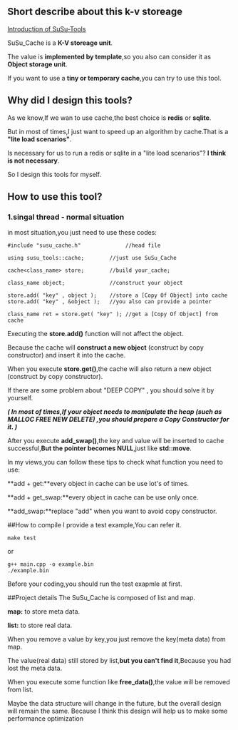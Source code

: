 ## Short describe about this k-v storeage

[Introduction of SuSu-Tools](../README.md)

SuSu_Cache is a **K-V storeage unit**.

The value is **implemented by template**,so you also can consider it as **Object storage unit**.

If you want to use a **tiny or temporary cache**,you can try to use this tool.

## Why did I design this tools?

As we know,If we wan to use cache,the best choice is **redis** or **sqlite**.

But in most of times,I just want to speed up an algorithm by cache.That is a **"lite load scenarios"**.

Is necessary for us to run a redis or sqlite in a "lite load scenarios"? **I think is not necessary**.

So I design this tools for myself.

## How to use this tool?

### 1.singal thread - normal situation

in most situation,you just need to use these codes:
```cplusplus
#include "susu_cache.h"              //head file
    
using susu_tools::cache;        //just use SuSu_Cache
    
cache<class_name> store;        //build your_cache;
    
class_name object;              //construct your object
    
store.add( "key" , object );    //store a [Copy Of Object] into cache
store.add( "key" , &object );   //you also can provide a pointer

class_name ret = store.get( "key" ); //get a [Copy Of Object] from cache

```

Executing the **store.add()** function will not affect the object.

Because the cache will **construct a new object** (construct by copy constructor) and insert it into the cache. 

When you execute **store.get()**,the cache will also return a new object (construct by copy constructor).

If there are some problem about "DEEP COPY" , you should solve it by yourself.

***( In most of times,If your object needs to manipulate the heap (such as MALLOC FREE NEW DELETE) ,you should prepare a Copy Constructor for it. )***


After you execute **add_swap()**,the key and value will be inserted to cache successful,**But the pointer becomes NULL**,just like **std::move**.

In my views,you can follow these tips to check what function you need to use:

**add + get:**every object in cache can be use lot's of times.

**add + get_swap:**every object in cache can be use only once.

**add_swap:**replace "add" when you want to avoid copy constructor.

##How to compile
I provide a test example,You can refer it.
```
make test
```
or
```
g++ main.cpp -o example.bin
./example.bin
```
Before your coding,you should run the test exapmle at first.

##Project details
The SuSu_Cache is composed of list and map.

**map:** to store meta data.

**list:** to store real data.

When you remove a value by key,you just remove the key(meta data) from map.

The value(real data) still stored by list,**but you can't find it**,Because you had lost the meta data.

When you execute some function like **free_data()**,the value will be removed from list.

Maybe the data structure will change in the future, but the overall design will remain the same.
Because I think this design will help us to make some performance optimization
